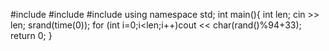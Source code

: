 #include <iostream>
#include <cstdlib>
#include <ctime>
using namespace std;
int main(){
    int len;
    cin >> len;
    srand(time(0));
    for (int i=0;i<len;i++)cout << char(rand()%94+33);
    return 0;
}
